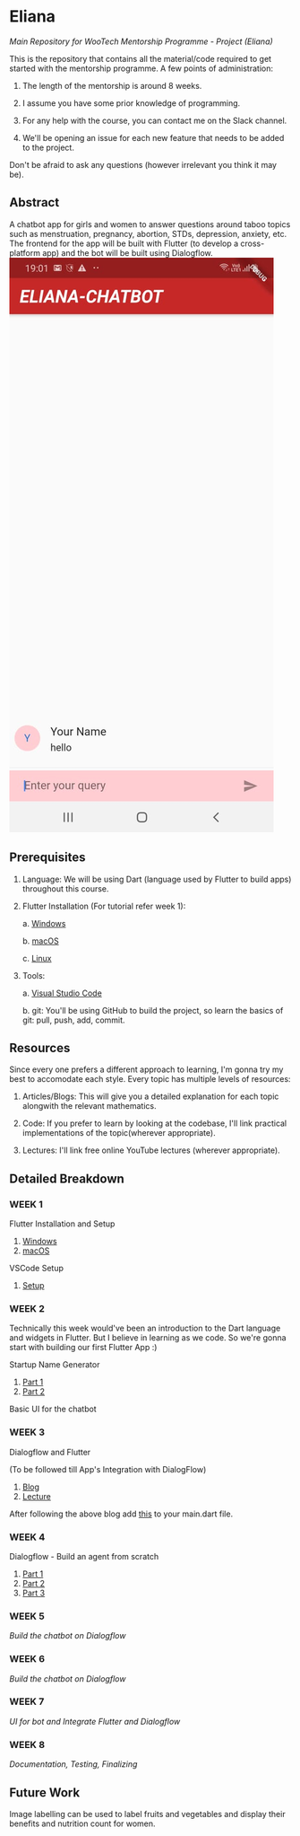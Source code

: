 # Eliana

_Main Repository for WooTech Mentorship Programme - Project (Eliana)_

This is the repository that contains all the material/code required to get started with the mentorship programme. A few points of administration:

1. The length of the mentorship is around 8 weeks.

2. I assume you have some prior knowledge of programming.

3. For any help with the course, you can contact me on the Slack channel.

4. We'll be opening an issue for each new feature that needs to be added to the project.

Don't be afraid to ask any questions (however irrelevant you think it may be).


## Abstract
A chatbot app for girls and women to answer questions around taboo topics such as menstruation, pregnancy, abortion, STDs, depression, anxiety, etc. 
The frontend for the app will be built with Flutter (to develop a cross-platform app) and the bot will be built using Dialogflow.
![alternativetext](assets/images/sachita%20chatpage.jpeg)





## Prerequisites

1. Language: We will be using Dart (language used by Flutter to build apps) throughout this course. 

2. Flutter Installation (For tutorial refer week 1):

    a. [Windows](https://flutter.dev/docs/get-started/install/windows)
    
    b. [macOS](https://flutter.dev/docs/get-started/install/macos)
    
    c. [Linux](https://flutter.dev/docs/get-started/install/linux)

4. Tools:

    a. [Visual Studio Code](https://code.visualstudio.com/download)
    
    b. git: You'll be using GitHub to build the project, so learn the basics of git: pull, push, add, commit.


## Resources

Since every one prefers a different approach to learning, I'm gonna try my best to accomodate each style. Every topic has multiple levels of resources:

1. Articles/Blogs: This will give you a detailed explanation for each topic alongwith the relevant mathematics.

2. Code: If you prefer to learn by looking at the codebase, I'll link practical implementations of the topic(wherever appropriate).

3. Lectures: I'll link free online YouTube lectures (wherever appropriate).


## Detailed Breakdown

### WEEK 1

Flutter Installation and Setup

1. [Windows](https://www.youtube.com/watch?v=M3UfYS0bqhE&list=PLRAV69dS1uWT-ooTYHCqgxMTGA233JMrP&index=4)
2. [macOS](https://www.youtube.com/watch?v=Xy-qHlaHr6c&list=PLRAV69dS1uWT-ooTYHCqgxMTGA233JMrP&index=2)

VSCode Setup

1. [Setup](https://www.youtube.com/watch?v=UgmKKtmgdKY&list=PLRAV69dS1uWT-ooTYHCqgxMTGA233JMrP&index=3)

### WEEK 2

Technically this week would've been an introduction to the Dart language and widgets in Flutter. But I believe in learning as we code. So we're gonna start with building our first Flutter App :)

Startup Name Generator
1. [Part 1](https://flutter.dev/docs/get-started/codelab)
2. [Part 2](https://codelabs.developers.google.com/codelabs/first-flutter-app-pt2/#0)

Basic UI for the chatbot

### WEEK 3

Dialogflow and Flutter

(To be followed till App's Integration with DialogFlow)
1. [Blog](https://ptyagicodecamp.github.io/implementing-flutter-factsbot-using-dialogflow.html)
2. [Lecture](https://www.youtube.com/watch?v=89XIlULDQKg)


After following the above blog add [this](https://gist.github.com/CheshtaK/c47f258abaf1a5c9af4d358e51024cb7) to your main.dart file.


### WEEK 4

Dialogflow - Build an agent from scratch

1. [Part 1](https://cloud.google.com/dialogflow/docs/tutorials/build-an-agent/)
2. [Part 2](https://cloud.google.com/dialogflow/docs/tutorials/build-an-agent/create-customize-agent)
3. [Part 3](https://cloud.google.com/dialogflow/docs/tutorials/build-an-agent/create-intent-with-parameters)


### WEEK 5

_Build the chatbot on Dialogflow_

### WEEK 6

_Build the chatbot on Dialogflow_

### WEEK 7

_UI for bot and Integrate Flutter and Dialogflow_

### WEEK 8

_Documentation, Testing, Finalizing_

## Future Work
Image labelling can be used to label fruits and vegetables and display their benefits and nutrition count for women.

